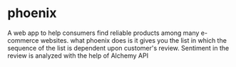 # phoenix
A web app to help consumers find reliable products among many e-commerce websites. what phoenix does is it gives you the list in which the sequence of the list is dependent upon customer's review.
Sentiment in the review is analyzed with the help of Alchemy API
